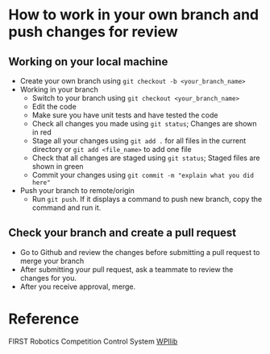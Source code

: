 
# How to work in your own branch and push changes for review

## Working on your local machine
- Create your own branch using `git checkout -b <your_branch_name>`
- Working in your branch
     - Switch to your branch using `git checkout <your_branch_name>`
     - Edit the code
     - Make sure you have unit tests and have tested the code
     - Check all changes you made using `git status`; Changes are shown in red
     - Stage all your changes using `git add .` for all files in the current directory or `git add <file_name>` to add one file
     - Check that all changes are staged using `git status`; Staged files are shown in green
     - Commit your changes using `git commit -m "explain what you did here"`
- Push your branch to remote/origin
     - Run `git push`. If it displays a command to push new branch, copy the command and run it.


## Check your branch and create a pull request
- Go to Github and review the changes before submitting a pull request to merge your branch
- After submitting your pull request, ask a teammate to review the changes for you. 
- After you receive approval, merge.


# Reference
FIRST Robotics Competition Control System [WPIlib](https://docs.wpilib.org/en/stable/index.html)
